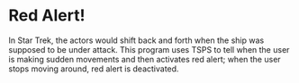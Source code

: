 # Red Alert!

In Star Trek, the actors would shift back and forth when the ship was supposed to be under attack. This program uses TSPS to tell when the user is making sudden movements and then activates red alert; when the user stops moving around, red alert is deactivated.

